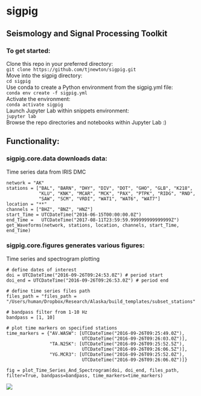 # sigpig
## Seismology and Signal Processing Toolkit 

### To get started:
Clone this repo in your preferred directory:  
`git clone https://github.com/tjnewton/sigpig.git`  
Move into the sigpig directory:  
`cd sigpig`  
Use conda to create a Python environment from the sigpig.yml file:  
`conda env create -f sigpig.yml`  
Activate the environment:  
`conda activate sigpig`  
Launch Jupyter Lab within snippets environment:  
`jupyter lab`  
Browse the repo directories and notebooks within Jupyter Lab :)

## Functionality:
### sigpig.core.data downloads data:  
Time series data from IRIS DMC  
```
network = "AK"
stations = ["BAL", "BARN", "DHY", "DIV", "DOT", "GHO", "GLB", "K218",
            "KLU", "KNK", "MCAR", "MCK", "PAX", "PTPK", "RIDG", "RND",
            "SAW", "SCM", "VRDI", "WAT1", "WAT6", "WAT7"]
location = "**"
channels = ["BHZ", "BNZ", "HNZ"]
start_Time = UTCDateTime("2016-06-15T00:00:00.0Z")
end_Time =   UTCDateTime("2017-08-11T23:59:59.999999999999999Z")
get_Waveforms(network, stations, location, channels, start_Time, end_Time)
```

### sigpig.core.figures generates various figures:  
Time series and spectrogram plotting  
```
# define dates of interest
doi = UTCDateTime("2016-09-26T09:24:53.0Z") # period start
doi_end = UTCDateTime("2016-09-26T09:26:53.0Z") # period end

# define time series files path
files_path = "files_path = "/Users/human/Dropbox/Research/Alaska/build_templates/subset_stations"

# bandpass filter from 1-10 Hz
bandpass = [1, 10]

# plot time markers on specified stations
time_markers = {"AV.WASW": [UTCDateTime("2016-09-26T09:25:49.0Z"),
					 		UTCDateTime("2016-09-26T09:26:03.0Z")],
				"TA.N25K": [UTCDateTime("2016-09-26T09:25:52.5Z"),
					 		UTCDateTime("2016-09-26T09:26:06.5Z")],
				"YG.MCR3": [UTCDateTime("2016-09-26T09:25:52.0Z"),
					 		UTCDateTime("2016-09-26T09:26:06.0Z")]}

fig = plot_Time_Series_And_Spectrogram(doi, doi_end, files_path, filter=True, bandpass=bandpass, time_markers=time_markers)
```
![](doc/images/ts-spect.png?raw=true)
